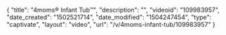 {
    "title": "4moms&reg; Infant Tub&trade;",
    "description": "",
    "videoid": "109983957",
    "date_created": "1502521714",
    "date_modified": "1504247454",
    "type": "captivate",
    "layout": "video",
    "url": "\/v\/4moms-infant-tub\/109983957"
}